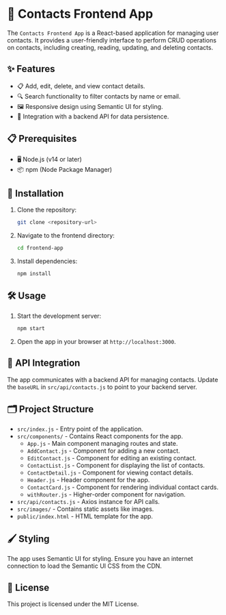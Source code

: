 # 🌟 Contacts Frontend App

The `Contacts Frontend App` is a React-based application for managing user contacts. It provides a user-friendly interface to perform CRUD operations on contacts, including creating, reading, updating, and deleting contacts.

## ✨ Features

- 📋 Add, edit, delete, and view contact details.
- 🔍 Search functionality to filter contacts by name or email.
- 🖼️ Responsive design using Semantic UI for styling.
- 🔗 Integration with a backend API for data persistence.

## 📋 Prerequisites

- 🖥️ Node.js (v14 or later)
- 📦 npm (Node Package Manager)

## 🚀 Installation

1. Clone the repository:
   ```bash
   git clone <repository-url>
   ```

2. Navigate to the frontend directory:
   ```bash
   cd frontend-app
   ```

3. Install dependencies:
   ```bash
   npm install
   ```

## 🛠️ Usage

1. Start the development server:
   ```bash
   npm start
   ```

2. Open the app in your browser at `http://localhost:3000`.

## 📡 API Integration

The app communicates with a backend API for managing contacts. Update the `baseURL` in `src/api/contacts.js` to point to your backend server.

## 🗂️ Project Structure

- `src/index.js` - Entry point of the application.
- `src/components/` - Contains React components for the app.
  - `App.js` - Main component managing routes and state.
  - `AddContact.js` - Component for adding a new contact.
  - `EditContact.js` - Component for editing an existing contact.
  - `ContactList.js` - Component for displaying the list of contacts.
  - `ContactDetail.js` - Component for viewing contact details.
  - `Header.js` - Header component for the app.
  - `ContactCard.js` - Component for rendering individual contact cards.
  - `withRouter.js` - Higher-order component for navigation.
- `src/api/contacts.js` - Axios instance for API calls.
- `src/images/` - Contains static assets like images.
- `public/index.html` - HTML template for the app.

## 🖌️ Styling

The app uses Semantic UI for styling. Ensure you have an internet connection to load the Semantic UI CSS from the CDN.

## 📜 License

This project is licensed under the MIT License.

